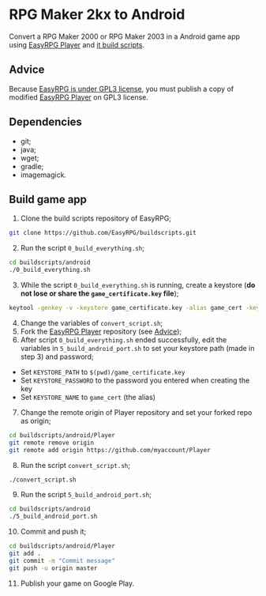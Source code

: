 # RPG Maker 2kx to Android

Convert a RPG Maker 2000 or RPG Maker 2003 in a Android game app using [EasyRPG Player](https://github.com/EasyRPG/Player) and [it build scripts](https://github.com/EasyRPG/buildscripts).

## Advice

Because [EasyRPG is under GPL3 license](https://github.com/EasyRPG/Player/blob/master/COPYING), you must publish a copy of modified [EasyRPG Player](https://github.com/EasyRPG/Player) on GPL3 license.

## Dependencies

* git;
* java;
* wget;
* gradle;
* imagemagick.

## Build game app

1. Clone the build scripts repository of EasyRPG;
```sh
git clone https://github.com/EasyRPG/buildscripts.git
```
2. Run the script `0_build_everything.sh`;
```sh
cd buildscripts/android
./0_build_everything.sh
```
3. While the script `0_build_everything.sh` is running, create a keystore (**do not lose or share the `game_certificate.key` file**);
```sh
keytool -genkey -v -keystore game_certificate.key -alias game_cert -keyalg RSA -keysize 4096 -validity 10000
```
4. Change the variables of `convert_script.sh`;
5. Fork the [EasyRPG Player](https://github.com/EasyRPG/Player) repository (see [Advice](#advice));
6. After script `0_build_everything.sh` ended successfully, edit the variables in `5_build_android_port.sh` to set your keystore path (made in step 3) and password;
- Set ``KEYSTORE_PATH`` to ``$(pwd)/game_certificate.key``
- Set ``KEYSTORE_PASSWORD`` to the password you entered when creating the key
- Set ``KEYSTORE_NAME`` to ``game_cert`` (the alias)
7. Change the remote origin of Player repository and set your forked repo as origin;
```sh
cd buildscripts/android/Player
git remote remove origin
git remote add origin https://github.com/myaccount/Player
```
8. Run the script `convert_script.sh`;
```sh
./convert_script.sh
```
9. Run the script `5_build_android_port.sh`;
```sh
cd buildscripts/android
./5_build_android_port.sh
```
10. Commit and push it;
```sh
cd buildscripts/android/Player
git add .
git commit -m "Commit message"
git push -u origin master
```
11. Publish your game on Google Play.
